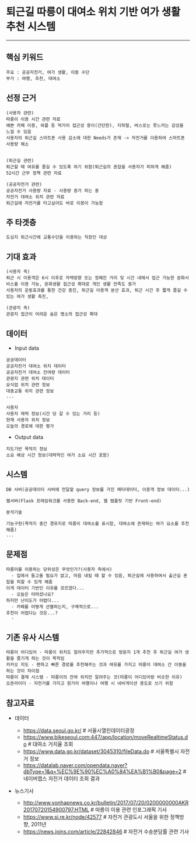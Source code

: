 ﻿# 퇴근길 따릉이 대여소 위치 기반 여가 생활 추천 시스템
---
## 핵심 키워드
```
주요 : 공공자전거, 여가 생활, 이동 수단
부가 : 여행, 추천, 대여소
```
## 선정 근거
```
(사용자 관련)
따릉이 이용 시간 관련 자료
예쁜 카페 이용, 와플 등 먹거리 접근성 용이(간단한), 지하철, 버스로는 못느끼는 감성을 느낄 수 있음
사용자의 퇴근길 스마트폰 사용 감소에 대한 Needs가 존재 -> 자전거를 이용하여 스마트폰 사용량 해소
```
```

(퇴근길 관련)
퇴근할 때 여유를 즐길 수 있도록 하기 위함(퇴근길의 혼잡을 사용자가 피하게 해줌)
52시간 근무 정책 관련 자료
```
```
(공공자전거 관련)
공공자전거 사용량 자료 - 사용량 증가 하는 중
자전거 대여소 위치 관련 자료
퇴근길에 자전거를 타고싶어도 바로 이용이 가능함
```
## 주 타겟층
```
도심지 퇴근시간에 교통수단을 이용하는 직장인 대상
```
## 기대 효과
```
(사용자 측)
퇴근 시 이용객은 6시 이후로 자택방향 또는 정해진 거리 및 시간 내에서 접근 가능한 문화서비스를 이용 가능, 문화생활 접근성 확대로 개인 생활 만족도 증가
사용자의 운동효과를 통한 건강 증진, 퇴근길 이용객 분산 효과, 퇴근 시간 후 짧게 즐길 수 있는 여가 생활 촉진, 
```
```
(관광지 측)
관광지 접근이 어려운 숨은 명소의 접근성 확대
```
## 데이터
- Input data
```
공공데이터
공공자전거 대여소 위치 데이터
공공자전거 대여소 잔여량 데이터
관광지 관련 위치 데이터
요식업 위치 관련 정보
대중교통 위치 관련 정보
...
```
```
사용자
사용자 체력 정보(시간 당 갈 수 있는 거리 등)
현재 사용자 위치 정보
오늘의 경로에 대한 평가
```
- Output data
```
지도기반 목적지 정보
소요 예상 시간 정보(대략적인 여가 소요 시간 포함)
```
## 시스템
```
DB 서버(공공데이터 서버에 전달할 query 정보를 가진 메타데이터, 이용객 정보 데이터...)
```
```
웹서버(Flask 프레임워크를 사용한 Back-end, 웹 템플릿 기반 Front-end)
```
```
분석기술

기능구현(목적지 중간 경유지로 따릉이 대여소를 표시함, 대여소에 존재하는 여가 요소를 추천해줌)
...
```
## 문제점
```
따릉이를 이용하는 당위성은 무엇인가?(사용자 측에서)
  - 집에서 들고올 필요가 없고, 마음 내킬 때 할 수 있음, 퇴근길에 사용하여서 출근길 혼잡을 피할 수 있게 해줌
이게 데이터 기반인 이유를 모르겠다...
  - 오늘은 어떠셨나요?
하지만 난이도가 어렵다...
  - 카페를 어떻게 선별하는지, 구체적으로...
추천이 어렵다는 것은...?
  - 
```
## 기존 유사 시스템
```
따릉이 어디있어 - 따릉이 위치도 알려주지만 추가적으로 방문지 1개 추천 후 퇴근길 여가 생활을 즐기게 하는 것이 목적임
카카오 지도 - 편하고 빠른 경로를 추천해주는 것과 여유를 가지고 따릉이 대여소 간 이동을 하는 것이 차이점
따릉이 결제 시스템 - 따릉이의 잔여 위치만 알려주는 것(따릉이 어디있어랑 비슷한 이유)
오픈라이더 - 자전거를 가지고 원거리 여행이나 여행 시 네비게이션 용도로 쓰기 위함
```

## 참고자료
- 데이터
  * https://data.seoul.go.kr/ # 서울시열린데이터광장
  * https://www.bikeseoul.com:447/app/location/moveRealtimeStatus.do # 대여소 거치율 조회
  * https://www.data.go.kr/dataset/3045310/fileData.do # 서울특별시 자전거 정보
  * https://datalab.naver.com/opendata.naver?dbType=1&q=%EC%9E%90%EC%A0%84%EA%B1%B0&page=2 # 네이버랩스 자전거 데이터 조회 결과

- 뉴스기사
  * http://www.yonhapnews.co.kr/bulletin/2017/07/20/0200000000AKR20170720154900797.HTML # 따릉이 이용 관련 인포그래픽 기사
  * https://www.si.re.kr/node/42577 # 자전거 관광도시 서울을 위한 정책방향, 2011년
  * https://news.joins.com/article/22842846 # 자전거 수송분담률 관련 기사